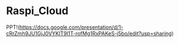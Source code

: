 # Raspi_Cloud

PPT!(https://docs.google.com/presentation/d/1-cRrZmh9JU1GjJ0VYKlT9l1T-rofMg1RxPAKeS-j5bo/edit?usp=sharing)
